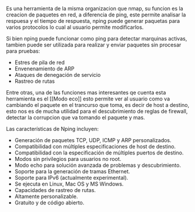 Es una herramienta de la misma organizacion que nmap, su funcion es la creacion de paquetes en red, a diferencia de ping, este permite analisar la respuesa y el tiempo de respuesta, nping puede generar paquetas para varios protocolos lo cual al usuario permite modificarlos.

Si bien nping puede funcionar como ping para detectar marquinas activas, tambien puede ser utilizada para realizar y enviar paquetes sin procesar para pruebas:

- Estres de pila de red
- Envenenamiento de ARP
- Ataques de denegación de servicio
- Rastreo de rutas

Entre otras, una de las funciones mas interesantes qe cuenta esta herramienta es el [[Modo eco]] esto permite ver al usuario como va cambiando el paquete en el trancurso que toma, es decir de host a destino, esto nos es de mucha utilidad para el descubrimiento de reglas de firewall, detectar la corrupcion que va tomando el paquete y mas.

Las características de Nping incluyen:

-   Generación de paquetes TCP, UDP, ICMP y ARP personalizados.
-   Compatibilidad con múltiples especificaciones de host de destino.
-   Compatibilidad con la especificación de múltiples puertos de destino.
-   Modos sin privilegios para usuarios no root.
-   Modo echo para solución avanzada de problemas y descubrimiento.
-   Soporte para la generación de tramas Ethernet.
-   Soporte para IPv6 (actualmente experimental).
-   Se ejecuta en Linux, Mac OS y MS Windows.
-   Capacidades de rastreo de rutas.
-   Altamente personalizable.
-   Gratuito y de código abierto.